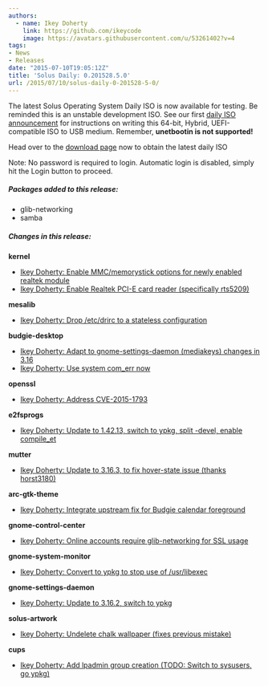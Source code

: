 ```yaml
---
authors:
  - name: Ikey Doherty
    link: https://github.com/ikeycode
    image: https://avatars.githubusercontent.com/u/53261402?v=4
tags:
- News
- Releases
date: "2015-07-10T19:05:12Z"
title: 'Solus Daily: 0.201528.5.0'
url: /2015/07/10/solus-daily-0-201528-5-0/
---
```


The latest Solus Operating System Daily ISO is now available for testing. Be reminded this is an unstable development ISO. See our first [daily ISO announcement](https://solus-project.com/2015/06/29/first-unstable-daily-iso/) for instructions 
on writing this 64-bit, Hybrid, UEFI-compatible ISO to USB medium. Remember, **unetbootin is not supported!**

Head over to the [download page](https://solus-project.com/download) now to obtain the latest daily ISO

Note: No password is required to login. Automatic login is disabled, simply hit the Login button to proceed.

##### Packages added to this release:

- glib-networking
- samba

##### Changes in this release:

**kernel**

- [Ikey Doherty: Enable MMC/memorystick options for newly enabled realtek module](https://git.solus-project.com/packages/kernel/commit/?id=c6683e8)
- [Ikey Doherty: Enable Realtek PCI-E card reader (specifically rts5209)](https://git.solus-project.com/packages/kernel/commit/?id=3814bfe)

**mesalib**

- [Ikey Doherty: Drop /etc/drirc to a stateless configuration](https://git.solus-project.com/packages/mesalib/commit/?id=c6cece1)

**budgie-desktop**

- [Ikey Doherty: Adapt to gnome-settings-daemon (mediakeys) changes in 3.16](https://git.solus-project.com/packages/budgie-desktop/commit/?id=c1eae8)
- [Ikey Doherty: Use system com_err now](https://git.solus-project.com/packages/kerberos/commit/?id=9d39e5b)
 
**openssl**

- [Ikey Doherty: Address CVE-2015-1793](https://git.solus-project.com/packages/openssl/commit/?id=42f7656)
 
**e2fsprogs**

- [Ikey Doherty: Update to 1.42.13, switch to ypkg, split -devel, enable compile_et](https://git.solus-project.com/packages/e2fsprogs/commit/?id=fd84f8e)
 
**mutter**

- [Ikey Doherty: Update to 3.16.3, to fix hover-state issue (thanks horst3180)](https://git.solus-project.com/packages/mutter/commit/?id=e3f04a6)

**arc-gtk-theme**

- [Ikey Doherty: Integrate upstream fix for Budgie calendar foreground](https://git.solus-project.com/packages/arc-gtk-theme/commit/?id=276d152)
 
**gnome-control-center**

- [Ikey Doherty: Online accounts require glib-networking for SSL usage](https://git.solus-project.com/packages/gnome-control-center/commit/?id=fabc090)
 
**gnome-system-monitor**

- [Ikey Doherty: Convert to ypkg to stop use of /usr/libexec](https://git.solus-project.com/packages/gnome-system-monitor/commit/?id=2a456f6)
 
**gnome-settings-daemon**

- [Ikey Doherty: Update to 3.16.2, switch to ypkg](https://git.solus-project.com/packages/gnome-settings-daemon/commit/?id=d6c8a23)
 
**solus-artwork**

- [Ikey Doherty: Undelete chalk wallpaper (fixes previous mistake)](https://git.solus-project.com/packages/solus-artwork/commit/?id=e16fb0c)
 
**cups**

- [Ikey Doherty: Add lpadmin group creation (TODO: Switch to sysusers, go ypkg)](https://git.solus-project.com/packages/cups/commit/?id=b1651fe)